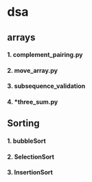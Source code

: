 # dsa
## arrays
#### 1. complement_pairing.py
#### 2. move_array.py
#### 3. subsequence_validation
#### 4. *three_sum.py


## Sorting
#### 1. bubbleSort
#### 2. SelectionSort
#### 3. InsertionSort

